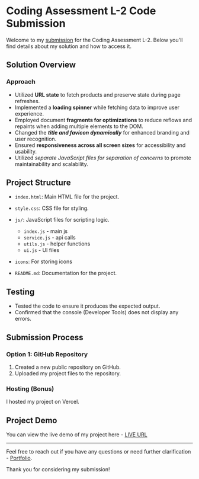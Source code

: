 # Coding Assessment L-2 Code Submission

Welcome to my [submission](https://ecommerce-marmeto.vercel.app/) for the Coding Assessment L-2. Below you'll find details about my solution and how to access it.

## Solution Overview

### Approach

- Utilized **URL state** to fetch products and preserve state during page refreshes.
- Implemented a **loading spinner** while fetching data to improve user experience.
- Employed document **fragments for optimizations** to reduce reflows and repaints when adding multiple elements to the DOM.
- Changed the **_title and favicon dynamically_** for enhanced branding and user recognition.
- Ensured **responsiveness across all screen sizes** for accessibility and usability.
- Utilized _separate JavaScript files for separation of concerns_ to promote maintainability and scalability.

## Project Structure

- `index.html`: Main HTML file for the project.
- `style.css`: CSS file for styling.
- `js/`: JavaScript files for scripting logic.

  - `index.js` - main js
  - `service.js` - api calls
  - `utils.js` - helper functions
  - `ui.js` - UI files

- `icons`: For storing icons
- `README.md`: Documentation for the project.

## Testing

- Tested the code to ensure it produces the expected output.
- Confirmed that the console (Developer Tools) does not display any errors.

## Submission Process

### Option 1: GitHub Repository

1. Created a new public repository on GitHub.
2. Uploaded my project files to the repository.

### Hosting (Bonus)

I hosted my project on Vercel.

## Project Demo

You can view the live demo of my project here - [LIVE URL](https://ecommerce-marmeto.vercel.app/)

---

Feel free to reach out if you have any questions or need further clarification - [Portfolio](https://vikram-portfolio.vercel.app).

Thank you for considering my submission!
